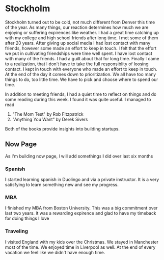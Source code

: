 # Stockholm

Stockholm turned out to be cold, not much different from Denver this time of the year. As many things, our reaction determines how much we are enjoying or suffering expirences like weather. I had a great time catching up with my college and high school friends after long time. I met some of them after 20 years. After giving up social media I had lost contact with many friends, however some made an effort to keep in touch. I felt that the effort we put in cultivating friendships were time well spent. I have lost contact with many of the friends. I had a guilt about that for long time. Finally I came to a realization, that I don't have to take the full responsiblity of loosing contact. I kept in touch with everyone who made an effort to keep in touch. At the end of the day it comes down to prioritization. We all have too many things to do, too little time. We have to pick and choose where to spend our time.

In addition to meeting friends, I had a quiet time to reflect on things and do some reading during this week. I found it was quite useful. I managed to read

1. "The Mom Test" by Rob Fitzpatrick
2. "Anything You Want" by Derek Sivers

Both of the books provide insights into building startups.

## Now Page

As I'm building now page, I will add somethings I did over last six months

### Spanish

I started learning spanish in Duolingo and via a private instructor. It is a very satisfying to learn something new and see my progress.

### MBA

I finished my MBA from Boston University. This was a big commitment over last two years. It was a rewarding expirence and glad to have my timeback for doing things I love

### Traveling

I visited England with my kids over the Christmas. We stayed in Manchester most of the time. We enjoyed time in Liverpool as well. At the end of every vacation we feel like we didn't have enough time.


